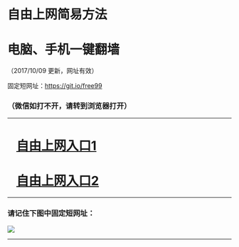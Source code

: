 ﻿# 自由上网简易方法

# 电脑、手机一键翻墙

（2017/10/09 更新，网址有效）

固定短网址：https://git.io/free99

### （微信如打不开，请转到浏览器打开）


***





# &nbsp;&nbsp; <a href="http://ft1416231010.fwq-tz-1001.info/fwqtz01.html?t=100900111307 " target="_blank">自由上网入口1</a>
# &nbsp;&nbsp; <a href="http://ft2160322119.fwq-tz-1002.info/fwqtz02.html?t=100900114611 " target="_blank">自由上网入口2</a>
***

### 请记住下图中固定短网址：

<img src="https://s3-us-west-2.amazonaws.com/fwq-1001/yjfq-20170905okok.png" /> 


***

